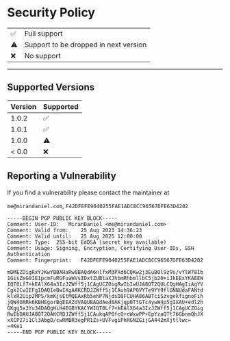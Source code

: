 # Security Policy




|                     |                                       |
| ------------------- | ------------------------------------- |
| :white_check_mark:  | Full support                          |
| :warning:           | Support to be dropped in next version |
| :x:                 | No support                            |

---

## Supported Versions


| Version | Supported          |
| ------- | ------------------ |
| 1.0.2   | :white_check_mark: |
| 1.0.1   | :white_check_mark: |
| 1.0.0   | :warning:          |
| < 0.0   | :x:                |

## Reporting a Vulnerability

If you find a vulnerability please contact the maintainer at

`me@mirandaniel.com`, `F42DFEFE9040255FAE1ADC8CC96567DFE63D4202`

```pgp
-----BEGIN PGP PUBLIC KEY BLOCK-----
Comment: User-ID:	MiranDaniel <me@mirandaniel.com>
Comment: Valid from:	25 Aug 2023 14:36:23
Comment: Valid until:	25 Aug 2025 12:00:00
Comment: Type:	255-bit EdDSA (secret key available)
Comment: Usage:	Signing, Encryption, Certifying User-IDs, SSH Authentication
Comment: Fingerprint:	F42DFEFE9040255FAE1ADC8CC96567DFE63D4202

mDMEZOigRxYJKwYBBAHaRw8BAQdA6nlfxM3PXd6CQKw2j3EuB0l9z9s/vYlW78Ib
1GisZeG0IE1pcmFuRGFuaWVsIDxtZUBtaXJhbmRhbmllbC5jb20+iJkEExYKAEEW
IQT0Lf7+kEAlX64a3IzJZWff5j1CAgUCZOigRwIbIwUJA8OT2QULCQgHAgIiAgYV
CgkICwIEFgIDAQIeBwIXgAAKCRDJZWff5j1CAuh9AP0VYTe9YY9flGNNUdaFANtd
klxR2Uip2MPS/kmKjsEtMQEAxRb5ehP7NjdsD8FCUHA86ABTciSzvgekfignoFih
jQW4OARk6KBHEgorBgEEAZdVAQUBAQdAed8AKjqp0TtGTc4ywW4p5gIXAU+edl2h
GKgg5x3Yu34DAQgHiH4EGBYKACYWIQT0Lf7+kEAlX64a3IzJZWff5j1CAgUCZOig
RwIbDAUJA8OT2QAKCRDJZWff5j1CAukqAP0fcO+cWxwPP+EpYzaQTt76GbnmOhJX
xXCP27i1Cl3AbgD/cwRMBR3egPR1Zs+UVFvgiPhRGNZGijGA442mXjtllwc=
=4Ke1
-----END PGP PUBLIC KEY BLOCK-----
```
